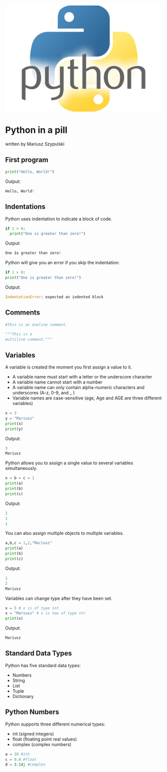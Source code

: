 ![Python in a pill](/python_logo.jpeg "Python")

# Python in a pill
written by Mariusz Szypulski

## First program

```python
print("Hello, World!")
```
Output:

```python
Hello, World!
```

## Indentations

Python uses indentation to indicate a block of code.

```python
if 1 > 0:
  print("One is greater than zero!")
```
Output:

```python
One is greater than zero!
```
Python will give you an error if you skip the indentation:

```python
if 1 > 0:
print("One is greater than zero!")
```

Output:

```python
IndentationError: expected an indented block
```

## Comments

```python
#This is an oneline comment.
```
```python
"""This is a 
multiline comment."""
```
## Variables

A variable is created the moment you first assign a value to it.

* A variable name must start with a letter or the underscore character
* A variable name cannot start with a number
* A variable name can only contain alpha-numeric characters and underscores (A-z, 0-9, and _ )
* Variable names are case-sensitive (age, Age and AGE are three different variables)

```python
x = 3
y = "Mariusz"
print(x)
print(y)
```
Output:

```python
3
Mariusz
```
Python allows you to assign a single value to several variables simultaneously. 

```python
x = b = c = 1
print(a)
print(b)
print(c)
```
Output:

```python
1
1
1
```

You can also assign multiple objects to multiple variables. 

```python
a,b,c = 1,2,"Mariusz"
print(a)
print(b)
print(c)
```
Output:

```python
1
2
Mariusz
```

Variables can change type after they have been set.

```python
x = 5 # x is of type int
x = "Mariusz" # x is now of type str
print(x)
```
Output:

```python
Mariusz
```
## Standard Data Types

Python has five standard data types:

* Numbers
* String
* List
* Tuple
* Dictionary

## Python Numbers

Python supports three different numerical types:

* int (signed integers)
* float (floating point real values)
* complex (complex numbers)

```python
a = 10 #int
c = 0.0 #float
d = 3.14j #complex
```

